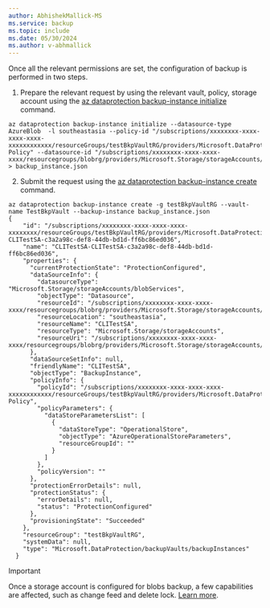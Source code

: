 ```yaml
---
author: AbhishekMallick-MS
ms.service: backup
ms.topic: include
ms.date: 05/30/2024
ms.author: v-abhmallick
---
```


Once all the relevant permissions are set, the configuration of backup is performed in two steps. 

1. Prepare the relevant request by using the relevant vault, policy, storage account using the [az dataprotection backup-instance initialize](/cli/azure/dataprotection/backup-instance#az-dataprotection-backup-instance-initialize) command. 


  ```azurecli-interactive
  az dataprotection backup-instance initialize --datasource-type AzureBlob  -l southeastasia --policy-id "/subscriptions/xxxxxxxx-xxxx-xxxx-xxxx-xxxxxxxxxxxx/resourceGroups/testBkpVaultRG/providers/Microsoft.DataProtection/backupVaults/TestBkpVault/backupPolicies/BlobBackup-Policy" --datasource-id "/subscriptions/xxxxxxxx-xxxx-xxxx-xxxx/resourcegroups/blobrg/providers/Microsoft.Storage/storageAccounts/CLITestSA" > backup_instance.json
  ```

2. Submit the request using the [az dataprotection backup-instance create](/cli/azure/dataprotection/backup-instance#az-dataprotection-backup-instance-create) command.
 
  ```azurecli-interactive
  az dataprotection backup-instance create -g testBkpVaultRG --vault-name TestBkpVault --backup-instance backup_instance.json
  {
      "id": "/subscriptions/xxxxxxxx-xxxx-xxxx-xxxx-xxxxxxxx/resourceGroups/testBkpVaultRG/providers/Microsoft.DataProtection/backupVaults/TestBkpVault/backupInstances/CLITestSA-CLITestSA-c3a2a98c-def8-44db-bd1d-ff6bc86ed036",
      "name": "CLITestSA-CLITestSA-c3a2a98c-def8-44db-bd1d-ff6bc86ed036",
      "properties": {
        "currentProtectionState": "ProtectionConfigured",
        "dataSourceInfo": {
          "datasourceType": "Microsoft.Storage/storageAccounts/blobServices",
          "objectType": "Datasource",
          "resourceId": "/subscriptions/xxxxxxxx-xxxx-xxxx-xxxx/resourcegroups/blobrg/providers/Microsoft.Storage/storageAccounts/CLITestSA",
          "resourceLocation": "southeastasia",
          "resourceName": "CLITestSA",
          "resourceType": "Microsoft.Storage/storageAccounts",
          "resourceUri": "/subscriptions/xxxxxxxx-xxxx-xxxx-xxxx/resourcegroups/blobrg/providers/Microsoft.Storage/storageAccounts/CLITestSA"
        },
        "dataSourceSetInfo": null,
        "friendlyName": "CLITestSA",
        "objectType": "BackupInstance",
        "policyInfo": {
          "policyId": "/subscriptions/xxxxxxxx-xxxx-xxxx-xxxx-xxxxxxxxxxxx/resourceGroups/testBkpVaultRG/providers/Microsoft.DataProtection/backupVaults/TestBkpVault/backupPolicies/BlobBackup-Policy",
          "policyParameters": {
            "dataStoreParametersList": [
              {
                "dataStoreType": "OperationalStore",
                "objectType": "AzureOperationalStoreParameters",
                "resourceGroupId": ""
              }
            ]
          },
          "policyVersion": ""
        },
        "protectionErrorDetails": null,
        "protectionStatus": {
          "errorDetails": null,
          "status": "ProtectionConfigured"
        },
        "provisioningState": "Succeeded"
      },
      "resourceGroup": "testBkpVaultRG",
      "systemData": null,
      "type": "Microsoft.DataProtection/backupVaults/backupInstances"
    }
  ```

> [!IMPORTANT]
> Once a storage account is configured for blobs backup, a few capabilities are affected, such as change feed and delete lock. [Learn more](/azure/backup/blob-backup-configure-manage#effects-on-backed-up-storage-accounts).
